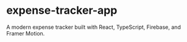 # expense-tracker-app
A modern expense tracker built with React, TypeScript, Firebase, and Framer Motion.
